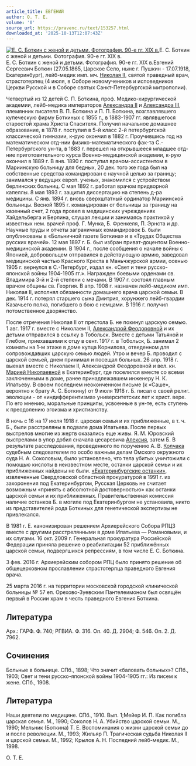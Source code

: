 ```yaml
---
article_title: ЕВГЕНИЙ
author: О. Т. Е.
volume: '0'
source_url: https://pravenc.ru/text/153257.html
downloaded_at: '2025-10-13T12:07:43Z'
---
```


[![Е. С. Боткин с женой и детьми. Фотография. 90-е гг. XIX в.](https://pravenc.ru/data/436/461/1234/i200.jpg "Кликните для увеличения картинки")](https://pravenc.ru/data/436/461/1234/i400.jpg)Е. С. Боткин с женой и детьми. Фотография. 90-е гг. XIX в.  
Е. С. Боткин с женой и детьми. Фотография. 90-е гг. XIX в.Евгений Сергеевич Боткин (27.05.1865, Царское Село, ныне г. Пушкин - 17.07.1918, Екатеринбург), лейб-медик имп. мч. [Николая II](<https://pravenc.ru/text/Николая II.html>), святой праведный врач, страстотерпец (4 июля, в Соборе новомучеников и исповедников Церкви Русской и в Соборе святых Санкт-Петербургской митрополии).

Четвертый из 12 детей С. П. Боткина, проф. Медико-хирургической академии, лейб-медика императоров [Александра II](<https://pravenc.ru/text/Александр II.html>) и [Александра III](<https://pravenc.ru/text/АЛЕКСАНДР III.html>), племянник писателя В. П. Боткина и П. П. Боткина, возглавлявшего купеческую фирму Боткиных с 1855 г., в 1883-1907 гг. являвшегося старостой храма Христа Спасителя. Получил начальное домашнее образование, в 1878 г. поступил в 5-й класс 2-й петербургской классической гимназии, к-рую окончил в 1882 г. Проучившись год на математическом отд-нии физико-математического фак-та С.-Петербургского ун-та, в 1883 г. перешел на открывшееся младшее отд-ние приготовительного курса Военно-медицинской академии, к-рую окончил в 1889 г. В янв. 1890 г. поступил врачом-ассистентом в Мариинскую больницу для бедных, 20 дек. того же года был на собственные средства командирован с научной целью за границу; занимался у ведущих европ. ученых, знакомился с устройством берлинских больниц. С мая 1892 г. работал врачом придворной капеллы. 8 мая 1893 г. защитил диссертацию на степень д-ра медицины. С янв. 1894 г. вновь сверхштатный ординатор Мариинской больницы. Весной 1895 г. командирован от больницы за границу на казенный счет, 2 года провел в медицинских учреждениях Хайдельберга и Берлина, слушая лекции и занимаясь практикой у известных нем. врачей проф. Г. Мунка, Б. Френкеля, П. Эрнста и др. Научные труды и отчеты заграничных командировок Б. были опубликованы в «Больничной газете Боткина» и в «Трудах Общества русских врачей». 12 мая 1897 г. Б. был избран приват-доцентом Военно-медицинской академии. В 1904 г., после сообщения о начале войны с Японией, добровольцем отправился в действующую армию, заведовал медицинской частью Красного Креста в Маньчжурской армии, осенью 1905 г. вернулся в С.-Петербург, издал кн. «Свет и тени русско-японской войны 1904-1905 гг.». Награжден боевыми орденами св. Владимира 3-й и 2-й степени с мечами. В 1907 г. состоял главным врачом общины св. Георгия. В апр. 1908 г. назначен лейб-медиком имп. Николая II, исполнял обязанности домашнего врача царской семьи. В дек. 1914 г. потерял старшего сына Дмитрия, хорунжего лейб-гвардии Казачьего полка, погибшего в бою с немцами. В 1916 г. получил потомственное дворянство.

После отречения Николая II от престола Б. не покинул царскую семью. 1 авг. 1917 г. вместе с Николаем II, [Александрой Феодоровной](<https://pravenc.ru/text/Александра Феодоровна.html>) и их детьми отправился в ссылку в Тобольск. Вместе с детьми Татьяной и Глебом, приехавшими к отцу в сент. 1917 г. в Тобольск, Б. занимал 2 комнаты на 1-м этаже в доме купца Корнилова, отведенном для сопровождавших царскую семью людей. Утро и вечер Б. проводил с царской семьей, днем принимал и посещал больных. 26 апр. 1918 г. выехал вместе с Николаем II, Александрой Феодоровной и вел. кн. [Марией Николаевной](<https://pravenc.ru/text/Марией Николаевной.html>) в Екатеринбург, где поселился вместе со всеми заключенными в доме, ранее принадлежавшем инженеру Н. К. Ипатьеву. В своем последнем неоконченном письме (к «Саше», вероятно к брату А. С. Боткину) от 9 июля 1918 г. Б. писал о своей религ. эволюции - от «индифферентизма» университетских лет к христ. вере. По его мнению, моральные принципы, усвоенные в ун-те, есть ступень к преодолению эгоизма и христианству.

В ночь с 16 на 17 июля 1918 г. царская семья и их приближенные, в т. ч. Б., были расстреляны в подвале дома Ипатьева. После первых выстрелов многие из жертв оказались еще живы. Я. М. Юровский выстрелами в упор добил сначала цесаревича [Алексия](https://pravenc.ru/text/АЛЕКСИЙ.html), затем Б. В результате расследования, проведенного по поручению А. В. [Колчака](https://pravenc.ru/text/Колчака.html) судебным следователем по особо важным делам Омского окружного суда Н. А. Соколовым, было установлено, что тела убитых уничтожили с помощью кислоты в неизвестном месте, останки царской семьи и их приближенных найдены не были. [«Екатеринбургские останки»](<https://pravenc.ru/text/ Екатеринбургские останки .html>), извлеченные Свердловской областной прокуратурой в 1991 г. из захоронения под Екатеринбургом, Русская Церковь не считает возможным «принять с абсолютной достоверностью» как останки царской семьи и их приближенных. Правительственная комиссия наличие останков Б. в могиле под Екатеринбургом не установила, никто из представителей рода Боткиных для генетической экспертизы не привлекался.

В 1981 г. Е. канонизирован решением Архиерейского Собора РПЦЗ вместе с другими расстрелянными в доме Ипатьева — Романовыми, и их слугами.
16 окт. 2009 г. Генеральная прокуратура Российской Федерации приняла решение о реабилитации 52 приближённых царской семьи, подвергшихся репрессиям, в том числе Е. С. Боткина.

3 фев. 2016 г. Архиерейским собором РПЦ было принято решение об общецерковном прославлении страстотерпца праведного Евгения врача.

25 марта 2016 г. на территории московской городской клинической больницы № 57 еп. Орехово-Зуевским Пантелеимоном был освящён первый в России храм в честь праведного Евгения Боткина.

## Литература

Арх.: ГАРФ. Ф. 740; РГВИА. Ф. 316. Оп. 40. Д. 2904; Ф. 546. Оп. 2. Д. 7962.

## Сочинения

Больные в больнице. СПб., 1898; Что значит «баловать больных»? СПб., 1903; Свет и тени русско-японской войны 1904-1905 гг.: Из писем к жене. СПб., 1908.

## Литература

Наши деятели по медицине. СПб., 1910. Вып. 1;Мейер И. П. Как погибла царская семья. М., 1990; Соколов Н. А. Убийство царской семьи. М., 1990; Мельник (Боткина) Т. Е. Воспоминания о жизни царской семьи до и после революции. М., 1993; Жильяр П. Трагическая судьба Николая II и царской семьи. М., 1992; Крылов А. Н. Последний лейб-медик. М., 1998.

О. Т. Е.
